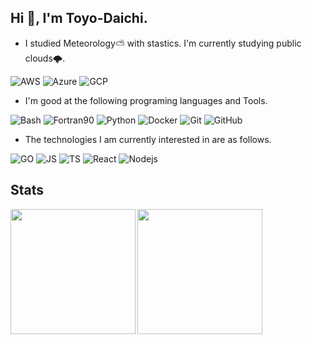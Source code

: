 ## Hi 👋, I'm Toyo-Daichi.
- I studied Meteorology⛅️ with stastics. I'm currently studying public clouds🌩.  

![AWS](https://img.shields.io/badge/-AWS-black?logo=amazon-aws&style=flat) 
![Azure](https://img.shields.io/badge/-Azure-black?logo=microsoft-azure&style=flat)
![GCP](https://img.shields.io/badge/-GCP-black?logo=google-cloud&style=flat)

- I'm good at the following programing languages and Tools. 
  
![Bash](https://img.shields.io/badge/-Bash-black.svg?logo=GNU%20Bash&style=plastic")
![Fortran90](https://img.shields.io/badge/-fortran90-black?logo=fortran)
![Python](https://img.shields.io/badge/-Python-black?logo=Python)
![Docker](https://img.shields.io/badge/-Docker-black?logo=Docker)
![Git](https://img.shields.io/badge/-Git-black?logo=Git)
![GitHub](https://img.shields.io/badge/-GitHub-black?logo=GitHub)

- The technologies I am currently interested in are as follows.  

![GO](https://img.shields.io/badge/-Go-black?logo=go&style=flat)
![JS](https://img.shields.io/badge/-Javascript-black?logo=javascript&style=flat)
![TS](https://img.shields.io/badge/-Typescript-black?logo=typescript&style=flat)
![React](https://img.shields.io/badge/-React-black?logo=react&style=flat)
![Nodejs](https://img.shields.io/badge/-npm-black?logo=npm&style=flat)

## Stats
<a href="https://github.com/anuraghazra/github-readme-stats">
<img align="left" src="https://github-readme-stats.vercel.app/api?username=Toyo-Daichi&count_private=true&theme=default&show_icons=true&include_all_commits=true"/ height="200">
</a>
  
<a href="https://github.com/anuraghazra/github-readme-stats">
<img align="left" src="https://github-readme-stats.vercel.app/api/top-langs/?username=Toyo-Daichi&count_private=true&theme=default&show_icons=true&count_private=true&hide=jupyter%20notebook"/ height="200">
</a>
